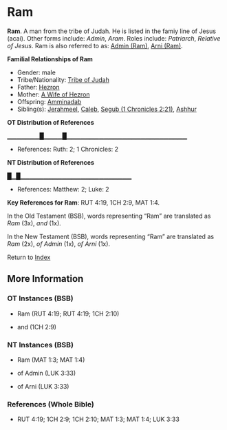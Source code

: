 # Ram
**Ram**. 
A man from the tribe of Judah. He is listed in the famiy line of Jesus (acai). 
Other forms include: 
*Admin*, *Aram*. 
Roles include: 
_Patriarch_, _Relative of Jesus_. 
Ram is also referred to as: 
[Admin (Ram)](Admin.md), [Arni (Ram)](Arni.md). 




**Familial Relationships of Ram**


* Gender: male
* Tribe/Nationality: [Tribe of Judah](../../../groups/md/acai/Judah.md)
* Father: [Hezron](Hezron.2.md)
* Mother: [A Wife of Hezron](AWifeOfHezron.md)
* Offspring: [Amminadab](Amminadab.md)
* Sibling(s): [Jerahmeel](Jerahmeel.md), [Caleb](Caleb.2.md), [Segub (1 Chronicles 2:21)](Segub.2.md), [Ashhur](Ashhur.md)


**OT Distribution of References**

▁▁▁▁▁▁▁█▁▁▁▁█▁▁▁▁▁▁▁▁▁▁▁▁▁▁▁▁▁▁▁▁▁▁▁▁▁▁
* References: Ruth: 2; 1 Chronicles: 2

**NT Distribution of References**

█▁█▁▁▁▁▁▁▁▁▁▁▁▁▁▁▁▁▁▁▁▁▁▁▁▁
* References: Matthew: 2; Luke: 2



**Key References for Ram**: 
RUT 4:19, 1CH 2:9, MAT 1:4. 


In the Old Testament (BSB), words representing “Ram” are translated as 
*Ram* (3x), *and* (1x). 


In the New Testament (BSB), words representing “Ram” are translated as 
*Ram* (2x), *of Admin* (1x), *of Arni* (1x). 


Return to [Index](00-Index.md)

## More Information

### OT Instances (BSB)

* Ram (RUT 4:19; RUT 4:19; 1CH 2:10)

* and (1CH 2:9)



### NT Instances (BSB)

* Ram (MAT 1:3; MAT 1:4)

* of Admin (LUK 3:33)

* of Arni (LUK 3:33)



### References (Whole Bible)

* RUT 4:19; 1CH 2:9; 1CH 2:10; MAT 1:3; MAT 1:4; LUK 3:33



